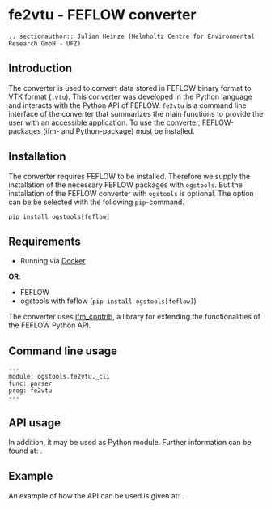 # fe2vtu - FEFLOW converter

```{eval-rst}
.. sectionauthor:: Julian Heinze (Helmholtz Centre for Environmental Research GmbH - UFZ)
```

## Introduction

The converter is used to convert data stored in FEFLOW binary format to VTK format (`.vtu`).
This converter was developed in the Python language and interacts with the Python API of FEFLOW.
`fe2vtu` is a command line interface of the converter that summarizes the main functions to provide the user with an accessible application.
To use the converter, FEFLOW-packages (ifm- and Python-package) must be installed.

## Installation

The converter requires FEFLOW to be installed.
Therefore we supply the installation of the necessary FEFLOW packages with `ogstools`.
But the installation of the FEFLOW converter with `ogstools` is optional.
The option can be be selected with the following `pip`-command.

```
pip install ogstools[feflow]
```

## Requirements

- Running via [Docker](./docker.md)

**OR**:

- FEFLOW
- ogstools with feflow (`pip install ogstools[feflow]`)

The converter uses [ifm_contrib](https://github.com/red5alex/ifm_contrib), a library for extending the functionalities of the FEFLOW Python API.

## Command line usage

```{argparse}
---
module: ogstools.fe2vtu._cli
func: parser
prog: fe2vtu
---
```

## API usage

In addition, it may be used as Python module.
Further information can be found at: [](../reference/ogstools.fe2vtu).

## Example

An example of how the API can be used is given at: [](../auto_examples/howto_fe2vtu/index).
